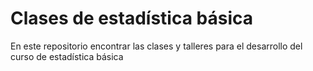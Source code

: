 # Clases de estadística básica
En este repositorio encontrar las clases y talleres para el desarrollo del curso de estadística básica
